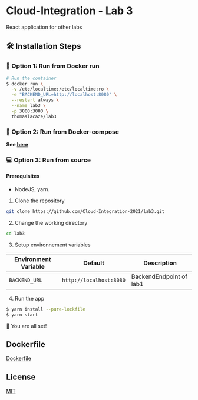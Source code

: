 # Cloud-Integration - Lab 3

React application for other labs

## 🛠️ Installation Steps

### 🐳 Option 1: Run from Docker run

```bash
# Run the container
$ docker run \
  -v /etc/localtime:/etc/localtime:ro \
  -e "BACKEND_URL=http://localhost:8080" \
  --restart always \
  --name lab3 \
  -p 3000:3000 \
  thomaslacaze/lab3
```

### 🐳 Option 2: Run from Docker-compose

**See [here](https://github.com/Cloud-Integration-2021/lab3/blob/main/docker-compose.yml)** 

### 💻 Option 3: Run from source
#### Prerequisites
* NodeJS, yarn.

1. Clone the repository

```bash
git clone https://github.com/Cloud-Integration-2021/lab3.git
```

2. Change the working directory

```bash
cd lab3
```

3. Setup environnement variables

| Environment Variable | Default                 | Description             |
| -------------------- | ----------------------- | ----------------------- |
| `BACKEND_URL`   | `http://localhost:8080` | BackendEndpoint of lab1 |

4. Run the app

```bash
$ yarn install --pure-lockfile
$ yarn start
```


🌟 You are all set!

## Dockerfile
<a href="https://github.com/Cloud-Integration-2021/lab3/blob/main/Dockerfile">Dockerfile</a>

## License
<a href="https://github.com/Cloud-Integration-2021/lab3/blob/main/LICENSE">MIT</a>
